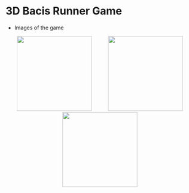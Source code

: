 # 3D Bacis Runner Game 

 - Images of the game
<p align="center">
  <img src="https://github.com/IMetex/Mini-Game-Making-Tutorials/blob/main/Second%20Task/SpeedBal%20Game%20Images/Screenshot_1.png" width="200" hspace="20"/>
  <img src="https://github.com/IMetex/Mini-Game-Making-Tutorials/blob/main/Second%20Task/SpeedBal%20Game%20Images/Screenshot_2.png" width="200" hspace="20" />
  <img src="https://github.com/IMetex/Mini-Game-Making-Tutorials/blob/main/Second%20Task/SpeedBal%20Game%20Images/Screenshot_3.png" width="200" />
</p>
